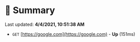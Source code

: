 # 📖 Summary
Last updated: **4/4/2021, 10:51:38 AM**

- `GET` [https://google.com](https://google.com) - **Up** (151ms)
